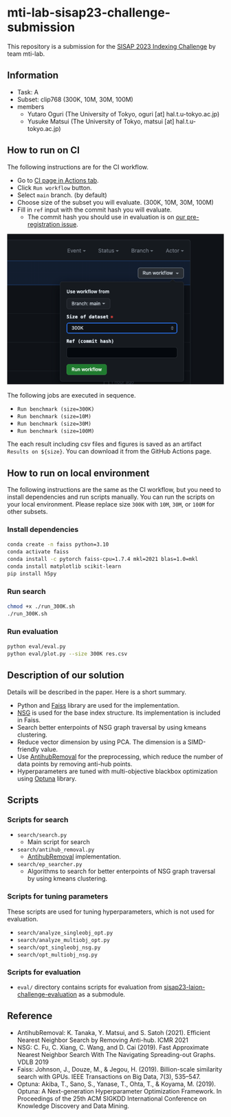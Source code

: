 # mti-lab-sisap23-challenge-submission

This repository is a submission for the [SISAP 2023 Indexing Challenge](https://sisap-challenges.github.io/) by team mti-lab.

## Information
- Task: A
- Subset: clip768 (300K, 10M, 30M, 100M)
- members
  - Yutaro Oguri (The University of Tokyo, oguri [at] hal.t.u-tokyo.ac.jp)
  - Yusuke Matsui (The University of Tokyo, matsui [at] hal.t.u-tokyo.ac.jp)

## How to run on CI
The following instructions are for the CI workflow. 

- Go to [CI page in Actions tab](https://github.com/mti-lab/mti-lab-sisap23-challenge-submission/actions/workflows/ci.yml).
- Click `Run workflow` button.
- Select `main` branch. (by default)
- Choose size of the subset you will evaluate. (300K, 10M, 30M, 100M)
- Fill in `ref` input with the commit hash you will evaluate.
  - The commit hash you should use in evaluation is on [our pre-registration issue](https://github.com/sisap-challenges/challenge2023/issues/2).


![CI page](./image/ci_instruction.png)


The following jobs are executed in sequence.
- `Run benchmark (size=300K)`
- `Run benchmark (size=10M)`
- `Run benchmark (size=30M)`
- `Run benchmark (size=100M)`

The each result including csv files and figures is saved as an artifact `Results on ${size}`. You can download it from the GitHub Actions page.


## How to run on local environment
The following instructions are the same as the CI workflow, but you need to install dependencies and run scripts manually. You can run the scripts on your local environment.
Please replace size `300K` with `10M`, `30M`, or `100M` for other subsets.

### Install dependencies
```bash
conda create -n faiss python=3.10
conda activate faiss
conda install -c pytorch faiss-cpu=1.7.4 mkl=2021 blas=1.0=mkl
conda install matplotlib scikit-learn
pip install h5py
```

### Run search
```bash
chmod +x ./run_300K.sh
./run_300K.sh
```

### Run evaluation
```bash
python eval/eval.py
python eval/plot.py --size 300K res.csv
```

## Description of our solution
Details will be described in the paper. Here is a short summary.

- Python and [Faiss](https://github.com/facebookresearch/faiss) library are used for the implementation.
- [NSG](https://github.com/ZJULearning/nsg) is used for the base index structure. Its implementation is included in Faiss.
- Search better enterpoints of NSG graph traversal by using kmeans clustering.
- Reduce vector dimension by using PCA. The dimension is a SIMD-friendly value.
- Use [AntihubRemoval](https://github.com/naaktslaktauge/antihub-removal) for the preprocessing, which reduce the number of data points by removing anti-hub points.
- Hyperparameters are tuned with multi-objective blackbox optimization using [Optuna](https://optuna.readthedocs.io/en/stable/index.html) library.

## Scripts
### Scripts for search
- `search/search.py`
  - Main script for search
- `search/antihub_removal.py`
  - [AntihubRemoval](https://github.com/naaktslaktauge/antihub-removal) implementation.
- `search/ep_searcher.py`
  - Algorithms to search for better enterpoints of NSG graph traversal by using kmeans clustering.

### Scripts for tuning parameters
These scripts are used for tuning hyperparameters, which is not used for evaluation.

- `search/analyze_singleobj_opt.py`
- `search/analyze_multiobj_opt.py`
- `search/opt_singleobj_nsg.py`
- `search/opt_multiobj_nsg.py`

### Scripts for evaluation
- `eval/` directory contains scripts for evaluation from [sisap23-laion-challenge-evaluation](https://github.com/sisap-challenges/sisap23-laion-challenge-evaluation/tree/master) as a submodule.

## Reference
- AntihubRemoval: K. Tanaka, Y. Matsui, and S. Satoh (2021). Efficient Nearest Neighbor Search by Removing Anti-hub. ICMR 2021
- NSG: C. Fu, C. Xiang, C. Wang, and D. Cai (2019). Fast Approximate Nearest Neighbor Search With The Navigating Spreading-out Graphs. VDLB 2019
- Faiss: Johnson, J., Douze, M., & Jegou, H. (2019). Billion-scale similarity search with GPUs. IEEE Transactions on Big Data, 7(3), 535–547.
- Optuna: Akiba, T., Sano, S., Yanase, T., Ohta, T., & Koyama, M. (2019). Optuna: A Next-generation Hyperparameter Optimization Framework. In Proceedings of the 25th ACM SIGKDD International Conference on Knowledge Discovery and Data Mining.
